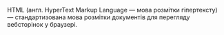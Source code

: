 HTML (англ. HyperText Markup Language — мова розмітки гіпертексту) — стандартизована мова розмітки документів для перегляду вебсторінок у браузері.

